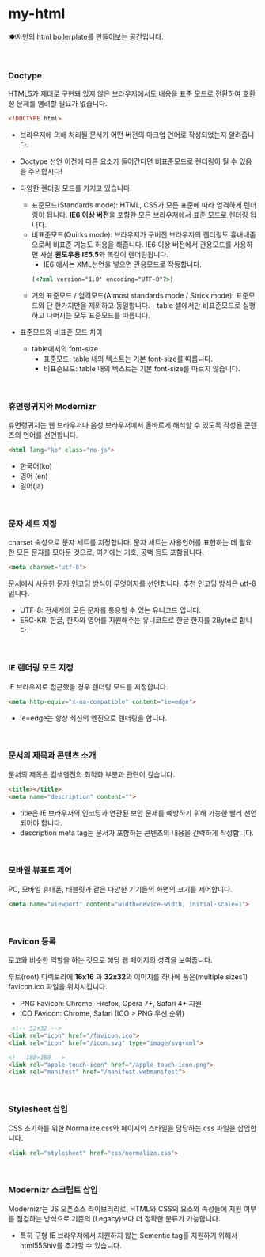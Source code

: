 # my-html
🍽저만의 html boilerplate를 만들어보는 공간입니다.

<br />

### Doctype
HTML5가 제대로 구현돼 있지 않은 브라우저에서도 내용을 표준 모드로 전환하여 호환성 문제를 염려할 필요가 없습니다.

```html
<!DOCTYPE html>
```
* 브라우저에 의해 처리될 문서가 어떤 버전의 마크업 언어로 작성되었는지 알려줍니다. 
* Doctype 선언 이전에 다른 요소가 들어간다면 비표준모드로 렌더링이 될 수 있음을 주의합시다!
* 다양한 렌더링 모드를 가지고 있습니다.
  * 표준모드(Standards mode): HTML, CSS가 모든 표준에 따라 엄격하게 렌더링이 됩니다. **IE6 이상 버전**을 포함한 모든 브라우저에서 표준 모드로 렌더링 됩니다.
  * 비표준모드(Quirks mode): 브라우저가 구버전 브라우저의 렌더링도 흉내내줌으로써 비표준 기능도 허용을 해줍니다. IE6 이상 버전에서 관용모드를 사용하면 사실 **윈도우용 IE5.5**와 똑같이 렌더링됩니다.
    * IE6 에서는 XML선언을 넣으면 관용모드로 작동합니다.
    ```html
    (<?xml version="1.0' encoding="UTF-8"?>)
    ```
  * 거의 표준모드 / 엄격모드(Almost standards mode / Strick mode): 표준모드와 단 한가지만을 제외하고 동일합니다. - table 셀에서만 비표준모드로 실행하고 나머지는 모두 표준모드를 따릅니다.

* 표준모드와 비표준 모드 차이
  * table에서의 font-size
    * 표준모드: table 내의 텍스트는 기본 font-size를 따릅니다.
    * 비표준모드: table 내의 텍스트는 기본 font-size를 따르지 않습니다.

<br />

### 휴먼랭귀지와 Modernizr
휴먼랭귀지는 웹 브라우저나 음성 브라우저에서 올바르게 해석할 수 있도록 작성된 콘텐츠의 언어를 선언합니다.

```html
<html lang="ko" class="no-js">
```

* 한국어(ko) 
* 영어 (en) 
* 일어(ja)

<br />

### 문자 세트 지정
charset 속성으로 문자 세트를 지정합니다. 
문자 세트는 사용언어를 표현하는 데 필요한 모든 문자를 모아둔 것으로, 여기에는 기호, 공백 등도 포함됩니다.

```html
<meta charset="utf-8">
```

문서에서 사용한 문자 인코딩 방식이 무엇이지를 선언합니다.
추천 인코딩 방식은 utf-8 입니다.
* UTF-8: 전세계의 모든 문자를 통용할 수 있는 유니코드 입니다.
* ERC-KR: 한글, 한자와 영어를 지원해주는 유니코드로 한글 한자를 2Byte로 합니다.

<br />

### IE 렌더링 모드 지정
IE 브라우저로 접근했을 경우 렌더링 모드를 지정합니다.

```html
<meta http-equiv="x-ua-compatible" content="ie=edge">
```

* ie=edge는 항상 최신의 엔진으로 렌더링을 합니다.

<br />

### 문서의 제목과 콘텐츠 소개
문서의 제목은 검색엔진의 최적화 부분과 관련이 깊습니다.

```html
<title></title>
<meta name="description" content="">
```

* title은 IE 브라우저의 인코딩과 연관된 보안 문제를 예방하기 위해 가능한 빨리 선언되어야 합니다.
* description meta tag는 문서가 포함하는 콘텐츠의 내용을 간략하게 작성합니다.

<br />

### 모바일 뷰표트 제어
PC, 모바일 휴대폰, 태블릿과 같은 다양한 기기들의 화면의 크기를 제어합니다.

```html
<meta name="viewport" content="width=device-width, initial-scale=1">
```

<br />

### Favicon 등록
로고와 비슷한 역할을 하는 것으로 해당 웹 페이지의 성격을 보여줍니다.

루트(root) 디렉토리에 **16x16** 과 **32x32**의 이미지를 하나에 품은(multiple sizes1) favicon.ico 파일을 위치시킵니다.

* PNG Favicon: Chrome, Firefox, Opera 7+, Safari 4+ 지원
* ICO FAvicon: Chrome, Safari (ICO > PNG 우선 순위)

```html
 <!-- 32×32 -->
<link rel="icon" href="/favicon.ico">
<link rel="icon" href="/icon.svg" type="image/svg+xml">

<!-- 180×180 -->
<link rel="apple-touch-icon" href="/apple-touch-icon.png"> 
<link rel="manifest" href="/manifest.webmanifest">
```

<br />

### Stylesheet 삽입
CSS 초기화를 위한 Normalize.css와 페이지의 스타일을 담당하는 css 파일을 삽입합니다.

```html
<link rel="stylesheet" href="css/normalize.css">
```

<br />

### Modernizr 스크립트 삽입
Modernizr는 JS 오픈소스 라이브러리로, HTML와 CSS의 요소와 속성들에 지원 여부를 점검하는 방식으로 기존의 (Legacy)보다 더 정확한 분류가 가능합니다.

* 특히 구형 IE 브라우저에서 지원하지 않는 Sementic tag를 지원하기 위해서 html55Shiv를 추가할 수 있습니다.
